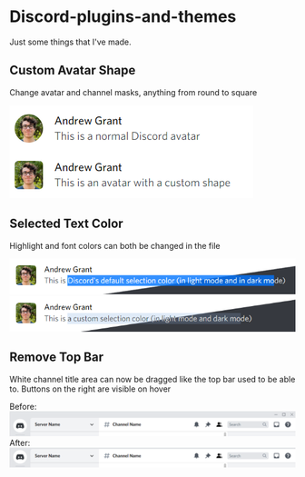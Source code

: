 # Discord-plugins-and-themes

Just some things that I've made.

## Custom Avatar Shape
Change avatar and channel masks, anything from round to square

![Custom avatar comparison](images/Custom_Avatar_Shape.png)



## Selected Text Color
Highlight and font colors can both be changed in the file

![Default selection color](images/Default_Selection.png)
![Custom selection color](images/Custom_Selection.png)


## Remove Top Bar
White channel title area can now be dragged like the top bar used to be able to. Buttons on the right are visible on hover


Before:
![Top bar before](images/TopBarBefore.png)
After:
![Top bar after](images/TopBarAfter.png)


